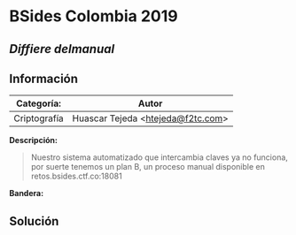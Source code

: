 # __BSides Colombia 2019__

## _Diffiere delmanual_

## Información

**Categoría:** | **Autor**
--- | ---
Criptografía | Huascar Tejeda <<htejeda@f2tc.com>>

**Descripción:**

> Nuestro sistema automatizado que intercambia claves ya no funciona, por suerte tenemos un plan B, un proceso manual disponible en retos.bsides.ctf.co:18081

**Bandera:**

> 

## Solución

